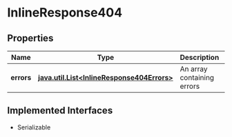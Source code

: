 

# InlineResponse404


## Properties

Name | Type | Description | Notes
------------ | ------------- | ------------- | -------------
**errors** | [**java.util.List&lt;InlineResponse404Errors&gt;**](InlineResponse404Errors.md) | An array containing errors |  [optional]


## Implemented Interfaces

* Serializable


